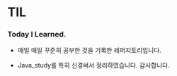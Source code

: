 # TIL

### Today I Learned.

* 매일 매일 꾸준히 공부한 것을 기록한 레퍼지토리입니다.

* Java_study를 특히 신경써서 정리하였습니다. 감사합니다.


